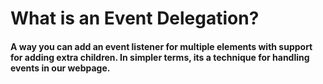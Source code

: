 # What is an Event Delegation?

#### A way you can add an event listener for multiple elements with support for adding extra children. In simpler terms, its a technique for handling events in our webpage.
